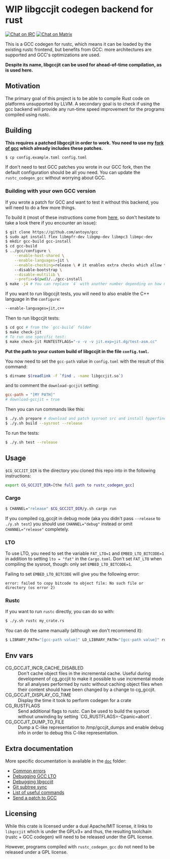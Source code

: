 # WIP libgccjit codegen backend for rust

[![Chat on IRC](https://img.shields.io/badge/irc.libera.chat-%23rustc__codegen__gcc-blue.svg)](https://web.libera.chat/#rustc_codegen_gcc)
[![Chat on Matrix](https://img.shields.io/badge/matrix.org-%23rustc__codegen__gcc-blue.svg)](https://matrix.to/#/#rustc_codegen_gcc:matrix.org)

This is a GCC codegen for rustc, which means it can be loaded by the existing rustc frontend, but benefits from GCC: more architectures are supported and GCC's optimizations are used.

**Despite its name, libgccjit can be used for ahead-of-time compilation, as is used here.**

## Motivation

The primary goal of this project is to be able to compile Rust code on platforms unsupported by LLVM.
A secondary goal is to check if using the gcc backend will provide any run-time speed improvement for the programs compiled using rustc.

## Building

**This requires a patched libgccjit in order to work.
You need to use my [fork of gcc](https://github.com/antoyo/gcc) which already includes these patches.**

```bash
$ cp config.example.toml config.toml
```

If don't need to test GCC patches you wrote in our GCC fork, then the default configuration should
be all you need. You can update the `rustc_codegen_gcc` without worrying about GCC.

### Building with your own GCC version

If you wrote a patch for GCC and want to test it without this backend, you will need
to do a few more things.

To build it (most of these instructions come from [here](https://gcc.gnu.org/onlinedocs/jit/internals/index.html), so don't hesitate to take a look there if you encounter an issue):

```bash
$ git clone https://github.com/antoyo/gcc
$ sudo apt install flex libmpfr-dev libgmp-dev libmpc3 libmpc-dev
$ mkdir gcc-build gcc-install
$ cd gcc-build
$ ../gcc/configure \
    --enable-host-shared \
    --enable-languages=jit \
    --enable-checking=release \ # it enables extra checks which allow to find bugs
    --disable-bootstrap \
    --disable-multilib \
    --prefix=$(pwd)/../gcc-install
$ make -j4 # You can replace `4` with another number depending on how many cores you have.
```

If you want to run libgccjit tests, you will need to also enable the C++ language in the `configure`:

```bash
--enable-languages=jit,c++
```

Then to run libgccjit tests:

```bash
$ cd gcc # from the `gcc-build` folder
$ make check-jit
# To run one specific test:
$ make check-jit RUNTESTFLAGS="-v -v -v jit.exp=jit.dg/test-asm.cc"
```

**Put the path to your custom build of libgccjit in the file `config.toml`.**

You now need to set the `gcc-path` value in `config.toml` with the result of this command:

```bash
$ dirname $(readlink -f `find . -name libgccjit.so`)
```

and to comment the `download-gccjit` setting:

```toml
gcc-path = "[MY PATH]"
# download-gccjit = true
```

Then you can run commands like this:

```bash
$ ./y.sh prepare # download and patch sysroot src and install hyperfine for benchmarking
$ ./y.sh build --sysroot --release
```

To run the tests:

```bash
$ ./y.sh test --release
```

## Usage

`$CG_GCCJIT_DIR` is the directory you cloned this repo into in the following instructions:

```bash
export CG_GCCJIT_DIR=[the full path to rustc_codegen_gcc]
```

### Cargo

```bash
$ CHANNEL="release" $CG_GCCJIT_DIR/y.sh cargo run
```

If you compiled cg_gccjit in debug mode (aka you didn't pass `--release` to `./y.sh test`) you should use `CHANNEL="debug"` instead or omit `CHANNEL="release"` completely.

### LTO

To use LTO, you need to set the variable `FAT_LTO=1` and `EMBED_LTO_BITCODE=1` in addition to setting `lto = "fat"` in the `Cargo.toml`.
Don't set `FAT_LTO` when compiling the sysroot, though: only set `EMBED_LTO_BITCODE=1`.

Failing to set `EMBED_LTO_BITCODE` will give you the following error:

```
error: failed to copy bitcode to object file: No such file or directory (os error 2)
```

### Rustc

If you want to run `rustc` directly, you can do so with:

```bash
$ ./y.sh rustc my_crate.rs
```

You can do the same manually (although we don't recommend it):

```bash
$ LIBRARY_PATH="[gcc-path value]" LD_LIBRARY_PATH="[gcc-path value]" rustc +$(cat $CG_GCCJIT_DIR/rust-toolchain | grep 'channel' | cut -d '=' -f 2 | sed 's/"//g' | sed 's/ //g') -Cpanic=abort -Zcodegen-backend=$CG_GCCJIT_DIR/target/release/librustc_codegen_gcc.so --sysroot $CG_GCCJIT_DIR/build_sysroot/sysroot my_crate.rs
```

## Env vars

<dl>
    <dt>CG_GCCJIT_INCR_CACHE_DISABLED</dt>
    <dd>Don't cache object files in the incremental cache. Useful during development of cg_gccjit
    to make it possible to use incremental mode for all analyses performed by rustc without caching
    object files when their content should have been changed by a change to cg_gccjit.</dd>
    <dt>CG_GCCJIT_DISPLAY_CG_TIME</dt>
    <dd>Display the time it took to perform codegen for a crate</dd>
    <dt>CG_RUSTFLAGS</dt>
    <dd>Send additional flags to rustc. Can be used to build the sysroot without unwinding by setting `CG_RUSTFLAGS=-Cpanic=abort`.</dd>
    <dt>CG_GCCJIT_DUMP_TO_FILE</dt>
    <dd>Dump a C-like representation to /tmp/gccjit_dumps and enable debug info in order to debug this C-like representation.</dd>
</dl>

## Extra documentation

More specific documentation is available in the [`doc`](./doc) folder:

 * [Common errors](./doc/errors.md)
 * [Debugging GCC LTO](./doc/debugging-gcc-lto.md)
 * [Debugging libgccjit](./doc/debugging-libgccjit.md)
 * [Git subtree sync](./doc/subtree.md)
 * [List of useful commands](./doc/tips.md)
 * [Send a patch to GCC](./doc/sending-gcc-patch.md)

## Licensing

While this crate is licensed under a dual Apache/MIT license, it links to `libgccjit` which is under the GPLv3+ and thus, the resulting toolchain (rustc + GCC codegen) will need to be released under the GPL license.

However, programs compiled with `rustc_codegen_gcc` do not need to be released under a GPL license.
